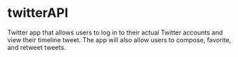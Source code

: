 # twitterAPI
Twitter app that allows users to log in to their actual Twitter accounts and view their timeline tweet. The app will also allow users to compose, favorite, and retweet tweets.
